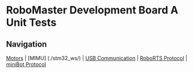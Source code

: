 # RoboMaster Development Board A Unit Tests
## Navigation
[Motors](./stm32_ws/) | [MIMU] (./stm32_ws/) | [USB Communication](./stm32_ws/) | [RoboRTS Protocol](./stm32_ws/) | [miniBot Protocol](./stm32_ws)

